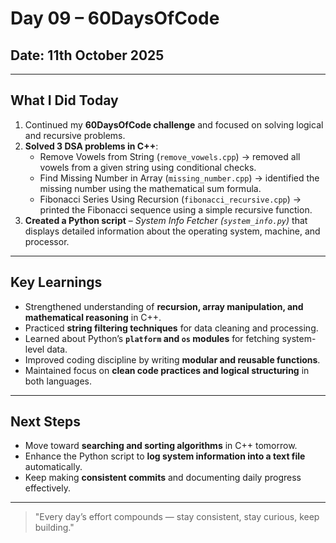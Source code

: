 # Day 09 – 60DaysOfCode

## Date: 11th October 2025

---

## What I Did Today 

1. Continued my **60DaysOfCode challenge** and focused on solving logical and recursive problems.  
2. **Solved 3 DSA problems in C++**:
   - Remove Vowels from String (`remove_vowels.cpp`) → removed all vowels from a given string using conditional checks.  
   - Find Missing Number in Array (`missing_number.cpp`) → identified the missing number using the mathematical sum formula.  
   - Fibonacci Series Using Recursion (`fibonacci_recursive.cpp`) → printed the Fibonacci sequence using a simple recursive function.  
3. **Created a Python script** – *System Info Fetcher (`system_info.py`)* that displays detailed information about the operating system, machine, and processor.

---

## Key Learnings

- Strengthened understanding of **recursion, array manipulation, and mathematical reasoning** in C++.  
- Practiced **string filtering techniques** for data cleaning and processing.  
- Learned about Python’s **`platform` and `os` modules** for fetching system-level data.  
- Improved coding discipline by writing **modular and reusable functions**.  
- Maintained focus on **clean code practices and logical structuring** in both languages.

---

## Next Steps

- Move toward **searching and sorting algorithms** in C++ tomorrow.  
- Enhance the Python script to **log system information into a text file** automatically.  
- Keep making **consistent commits** and documenting daily progress effectively.

---

> "Every day’s effort compounds — stay consistent, stay curious, keep building."
